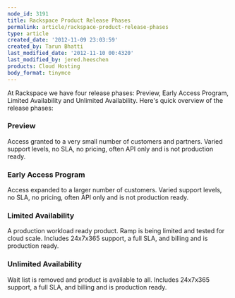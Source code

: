```yaml
---
node_id: 3191
title: Rackspace Product Release Phases
permalink: article/rackspace-product-release-phases
type: article
created_date: '2012-11-09 23:03:59'
created_by: Tarun Bhatti
last_modified_date: '2012-11-10 00:4320'
last_modified_by: jered.heeschen
products: Cloud Hosting
body_format: tinymce
---
```


At Rackspace we have four release phases: Preview, Early Access Program,
Limited Availability and Unlimited Availability. Here's quick overview
of the release phases:

### Preview

Access granted to a very small number of customers and partners. Varied
support levels, no SLA, no pricing, often API only and is not production
ready.

### Early Access Program

Access expanded to a larger number of customers. Varied support levels,
no SLA, no pricing, often API only and is not production ready.

### Limited Availability

A production workload ready product. Ramp is being limited and tested
for cloud scale. Includes 24x7x365 support, a full SLA, and billing and
is production ready.

### Unlimited Availability

Wait list is removed and product is available to all. Includes 24x7x365
support, a full SLA, and billing and is production ready.

